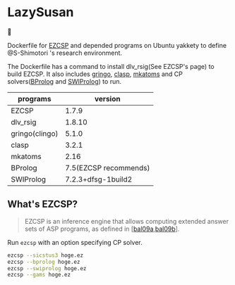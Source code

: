# LazySusan

:ramen:

Dockerfile for [EZCSP](http://www.mbal.tk/ezcsp/index.html) and depended programs on Ubuntu yakkety to define @S-Shimotori 's research environment.

The Dockerfile has a command to install dlv_rsig(See EZCSP's page) to build EZCSP.
It also includes [gringo](http://potassco.sourceforge.net/#gringo), [clasp](http://potassco.sourceforge.net/#clasp), [mkatoms](http://www.mbal.tk/mkatoms/) and CP solvers([BProlog](http://www.picat-lang.org/bprolog/index.html) and [SWIProlog](http://www.swi-prolog.org/)) to run.

|programs|version|
|---|---|
|EZCSP|1.7.9|
|dlv_rsig|1.8.10|
|gringo(clingo)|5.1.0|
|clasp|3.2.1|
|mkatoms|2.16|
|BProlog|7.5(EZCSP recommends)|
|SWIProlog|7.2.3+dfsg-1build2|

## What's EZCSP?

> EZCSP is an inference engine that allows computing extended answer sets of ASP programs, as defined in [[bal09a](https://pdfs.semanticscholar.org/e13d/711d06959d0ae074865374f629fbf18e29cf.pdf),[bal09b](https://pdfs.semanticscholar.org/509e/aa7f9dca8bb9263197c8eddb45cbfdb00d44.pdf)].

Run `ezcsp` with an option specifying CP solver.

```sh
ezcsp --sicstus3 hoge.ez
ezcsp --bprolog hoge.ez
ezcsp --swiprolog hoge.ez
ezcsp --gams hoge.ez
```

